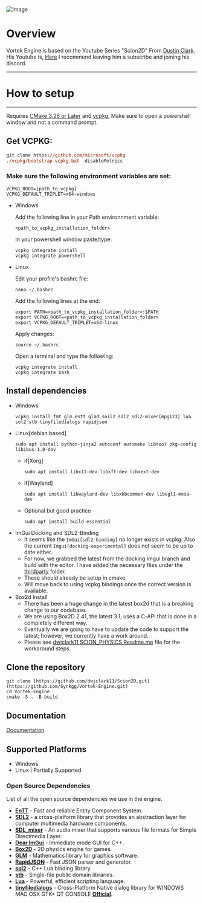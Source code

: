 
![Image](https://github.com/user-attachments/assets/8e07697b-d2be-42e2-aefe-538ffa82f040)


# Overview
Vortek Engine is based on the Youtube Series "Scion2D" From 
[Dustin Clark](https://github.com/dwjclark11). His Youtube is,
[Here](https://www.youtube.com/playlist?list=PL3HUvSWOJR7XRDwVVQqqWO-zyyscb8L-v) I recommend leaving him a subscribe and joining his discord.

---- 

# How to setup
----
Requires [CMake 3.26 or Later](https://cmake.org/) and [vcpkg](https://github.com/microsoft/vcpkg), Make sure to open a powershell window and not a command prompt.
## Get VCPKG:
```ps
git clone https://github.com/microsoft/vcpkg
./vcpkg/bootstrap-vcpkg.bat -disableMetrics
```
### Make sure the following environment variables are set:
```
VCPKG_ROOT=[path_to_vcpkg]
VCPKG_DEFAULT_TRIPLET=x64-windows
```
- Windows

	Add the following line in your Path environnment variable:
	```
	<path_to_vcpkg_installation_folder>
	```

	In your powershell window paste/type:
	```
	vcpkg integrate install
	vcpkg integrate powershell
	```
 - Linux

	Edit your profile's bashrc file:
	```
	nano ~/.bashrc
	```
	Add the following lines at the end:
	```
	export PATH=<path_to_vcpkg_installation_folder>:$PATH
	export VCPKG_ROOT=<path_to_vcpkg_installation_folder>
	export VCPKG_DEFAULT_TRIPLET=x64-linux
	```
	Apply changes:
	```
	source ~/.bashrc
	```

	Open a terminal and type the following:
	```
	vcpkg integrate install
	vcpkg integrate bash
	```
	
## Install dependencies 
- Windows
	```
	vcpkg install fmt glm entt glad soil2 sdl2 sdl2-mixer[mpg123] lua sol2 stb tinyfiledialogs rapidjson
	```
- Linux[debian based]
	```
	sudo apt install python-jinja2 autoconf automake libtool pkg-config libibus-1.0-dev
	```
	* if[Xorg]
		 ```
		sudo apt install libx11-dev libxft-dev libxext-dev
		```
	* if[Wayland]
		```
		sudo apt install libwayland-dev libxkbcommon-dev libegl1-mesa-dev
		```
	* Optional but good practice
		```
		sudo apt install build-essential
		```
- ImGui Docking and SDL2-Binding
  * It seems like the ```ImGui[sdl2-binding]``` no longer exists in vcpkg. Also the current ```Imgui[docking-experimental]``` does not seem to be up to date either.
  * For now, we grabbed the latest from the docking imgui branch and build with the editor. I have added the necessary files under the [thirdparty](https://github.com/Synkgg/Vortek-Engine/tree/main/thirdparty/imgui/imgui_backends) folder.
  * These should already be setup in cmake.
  * Will move back to using vcpkg bindings once the correct version is available.
- Box2d Install
  * There has been a huge change in the latest box2d that is a breaking change to our codebase.
  * We are using Box2D 2.41, the latest 3.1, uses a C-API that is done in a completely different way.
  * Eventually we are going to have to update the code to support the latest; however, we currently have a work around.
  * Please see [dwjclark11 SCION_PHYSICS Readme.me](https://github.com/dwjclark11/Scion2D/tree/master/SCION_PHYSICS) file for the workaround steps.
    
## Clone the repository 
```
git clone [https://github.com/dwjclark11/Scion2D.git](https://github.com/Synkgg/Vortek-Engine.git)
cd Vortek-Engine
cmake -S . -B build
```

## Documentation
[Documentation](https://synkgg.github.io/Vortek-Engine/)

## Supported Platforms
- Windows
- Linux | Partially Supported

### Open Source Dependencies
List of all the open source dependencies we use in the engine.

-   **[EnTT](https://github.com/skypjack/entt)** - Fast and reliable Entity Component System.
-   **[SDL2](https://github.com/libsdl-org/SDL)** -  a cross-platform library that provides an abstraction layer for computer multimedia hardware components.
-   **[SDL_mixer](https://github.com/libsdl-org/SDL_mixer)** - An audio mixer that supports various file formats for Simple Directmedia Layer.
-   **[Dear ImGui](https://github.com/ocornut/imgui)** - Immediate mode GUI for C++.
-   **[Box2D](https://github.com/erincatto/box2d)** - 2D physics engine for games.
-   **[GLM](https://github.com/g-truc/glm)** - Mathematics library for graphics software.
-   **[RapidJSON](https://github.com/Tencent/rapidjson)** - Fast JSON parser and generator.
-   **[sol2](https://github.com/ThePhD/sol2)** - C++ Lua binding library.
-   **[stb](https://github.com/nothings/stb)** - Single-file public domain libraries.
-   **[Lua](https://www.lua.org/)** - Powerful, efficient scripting language.
-   **[tinyfiledialogs](https://github.com/native-toolkit/libtinyfiledialogs)** - Cross-Platform Native dialog library for WINDOWS MAC OSX GTK+ QT CONSOLE **[Official](https://sourceforge.net/projects/tinyfiledialogs/)**.
